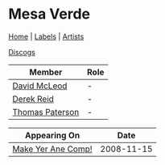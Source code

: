 # Mesa Verde

[Home](../index.md) | [Labels](../labels.md) | [Artists](../artists.md)

[Discogs](https://www.discogs.com/artist/2266559-Mesa-Verde)

| Member | Role |
|---|---|
| [David McLeod](david-mcleod.md) | - |
| [Derek Reid](derek-reid.md) | - |
| [Thomas Paterson](thomas-paterson.md) | - |

| Appearing On | Date |
|---|---|
[Make Yer Ane Comp!](../releases/various-make-yer-ane-comp.md)  | 2008-11-15 |